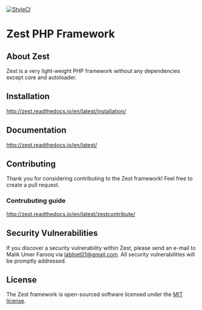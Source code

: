 [![StyleCI](https://github.styleci.io/repos/133794233/shield?branch=master)](https://github.styleci.io/repos/133794233)

# Zest PHP Framework 

## About Zest

Zest is a very light-weight PHP framework without any dependencies except core and autoloader.

## Installation

http://zest.readthedocs.io/en/latest/installation/

## Documentation

http://zest.readthedocs.io/en/latest/

## Contributing

Thank you for considering contributing to the Zest framework! Feel free to create a pull request.
### Contrubuting guide

http://zest.readthedocs.io/en/latest/zestcontribute/

## Security Vulnerabilities

If you discover a security vulnerability within Zest, 
please send an e-mail to Malik Umer Farooq
via [lablnet01@gmail.com](mailto:lablnet01@gmail.com). 
All security vulnerabilities will be promptly addressed.

## License

The Zest framework is open-sourced software 
licensed under the [MIT license](https://opensource.org/licenses/MIT).
